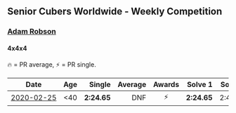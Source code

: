 <style>table {white-space: nowrap;}</style>

## Senior Cubers Worldwide - Weekly Competition
### [Adam Robson](../adam_robson.md)
#### 4x4x4

🔥 = PR average, ⚡ = PR single.

| Date | Age | Single | Average | Awards | Solve 1 | Solve 2 | Solve 3 | Solve 4 | Solve 5 | Video |
| :--: | :--: | --: | --: | :--: | --: | --: | --: | --: | --: | :-- |
| [2020-02-25](../../results/444/2020-02-25.md) | <40 | **2:24.65** | DNF | ⚡ | **2:24.65** | 2:40.17 | DNS | DNS | DNS | [Link](https://www.facebook.com/events/805797596592397/permalink/809621066210050/) |


<!-- Global site tag (gtag.js) - Google Analytics -->
<script async src="https://www.googletagmanager.com/gtag/js?id=UA-86348435-3"></script>
<script>window.dataLayer = window.dataLayer || []; function gtag() {dataLayer.push(arguments);} gtag('js', new Date()); gtag('config', 'UA-86348435-3');</script>
